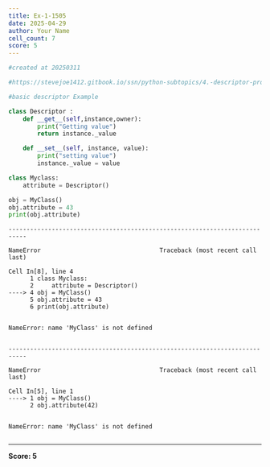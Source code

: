 ```yaml
---
title: Ex-1-1505
date: 2025-04-29
author: Your Name
cell_count: 7
score: 5
---
```


```python
#created at 20250311
```


```python
#https://stevejoe1412.gitbook.io/ssn/python-subtopics/4.-descriptor-protocols
```


```python
#basic descriptor Example
```


```python
class Descriptor :
    def __get__(self,instance,owner):
        print("Getting value")
        return instance._value

    def __set__(self, instance, value):
        print("setting value")
        instance._value = value
```


```python
class Myclass:
    attribute = Descriptor()

obj = MyClass()
obj.attribute = 43
print(obj.attribute)
```


    ---------------------------------------------------------------------------

    NameError                                 Traceback (most recent call last)

    Cell In[8], line 4
          1 class Myclass:
          2     attribute = Descriptor()
    ----> 4 obj = MyClass()
          5 obj.attribute = 43
          6 print(obj.attribute)


    NameError: name 'MyClass' is not defined



```python

```


    ---------------------------------------------------------------------------

    NameError                                 Traceback (most recent call last)

    Cell In[5], line 1
    ----> 1 obj = MyClass()
          2 obj.attribute(42)


    NameError: name 'MyClass' is not defined



```python

```


---
**Score: 5**